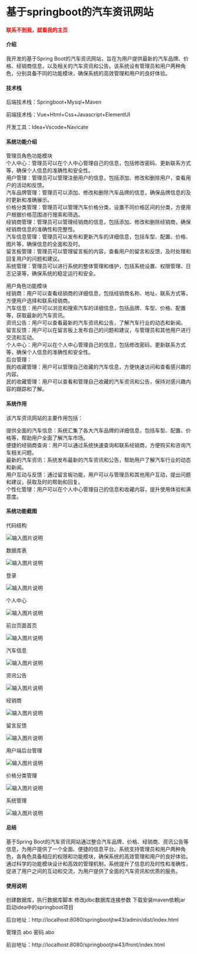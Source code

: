 # 基于springboot的汽车资讯网站

<h4 style='color:red'>联系不到我，就看我的主页 </h4> 
 
#### 介绍

我开发的基于Spring Boot的汽车资讯网站，旨在为用户提供最新的汽车品牌、价格、经销商信息，以及相关的汽车资讯和公告。该系统设有管理员和用户两种角色，分别具备不同的功能模块，确保系统的高效管理和用户的良好体验。

#### 技术栈

后端技术栈：Springboot+Mysql+Maven

前端技术栈：Vue+Html+Css+Javascript+ElementUI

开发工具：Idea+Vscode+Navicate

#### 系统功能介绍

管理员角色功能模块  
个人中心：管理员可以在个人中心管理自己的信息，包括修改密码、更新联系方式等，确保个人信息的准确性和安全性。  
用户管理：管理员可以管理注册用户的信息，包括添加、修改和删除用户，查看用户的活动和反馈。  
汽车品牌管理：管理员可以添加、修改和删除汽车品牌的信息，确保品牌信息的及时更新和准确展示。  
价格分类管理：管理员可以管理汽车价格分类，设置不同价格区间的分类，方便用户根据价格范围进行搜索和筛选。  
经销商管理：管理员可以管理经销商的信息，包括添加、修改和删除经销商，确保经销商信息的准确性和完整性。  
汽车信息管理：管理员可以发布和更新汽车的详细信息，包括车型、配置、价格、图片等，确保信息的全面和及时。  
留言板管理：管理员可以管理留言板的内容，查看用户的留言和反馈，及时处理和回复用户的问题和建议。  
系统管理：管理员可以进行系统的整体管理和维护，包括系统设置、权限管理、日志记录等，确保系统的稳定运行和安全。  

用户角色功能模块  
经销商：用户可以查看经销商的详细信息，包括经销商名称、地址、联系方式等，方便用户选择和联系经销商。  
汽车信息：用户可以浏览和搜索汽车的详细信息，包括品牌、车型、价格、配置等，获取最新的汽车资讯。  
资讯公告：用户可以查看最新的汽车资讯和公告，了解汽车行业的动态和新闻。  
留言反馈：用户可以在留言板上发布自己的问题和建议，与管理员和其他用户进行交流和互动。  
个人中心：用户可以在个人中心管理自己的信息，包括修改密码、更新联系方式等，确保个人信息的准确性和安全性。  
后台管理：  
我的收藏管理：用户可以管理自己收藏的汽车信息，方便快速访问和查看感兴趣的内容。  
民的收藏管理：用户可以查看和管理自己收藏的汽车资讯和公告，保持对感兴趣内容的跟踪和了解。  
 
#### 系统作用

该汽车资讯网站的主要作用包括：  

提供全面的汽车信息：系统汇集了各大汽车品牌的详细信息，包括车型、配置、价格等，帮助用户全面了解汽车市场。  
便捷的经销商查询：用户可以通过系统快速查询和联系经销商，方便购买和咨询汽车相关问题。  
最新的汽车资讯：系统发布最新的汽车资讯和公告，帮助用户了解汽车行业的动态和新闻。  
用户互动与反馈：通过留言板功能，用户可以与管理员和其他用户互动，提出问题和建议，获取及时的帮助和回复。  
个性化管理：用户可以在个人中心管理自己的信息和收藏内容，提升使用体验和满意度。  

#### 系统功能截图

代码结构

![输入图片说明](images/3e76cf93e2dbd505537e21adfe36f57.png)

数据库表

![输入图片说明](images/2be2b69470a0d947a1a416438bf8645.png)

登录

![输入图片说明](images/c62f31265e8d0733adccf50435d7d82.png)

个人中心

![输入图片说明](images/e4120ed0343734d8bb42bb1070009f7.png)

前台页面首页

![输入图片说明](images/3a8b945b265b66d225f38ecfd35a08d.png)

汽车信息

![输入图片说明](images/e4f70d54d6be734dc33ce72bc82dfc3.png)

资讯公告

![输入图片说明](images/dd9f75f89b08c902379354812e0e78f.png)

经销商

![输入图片说明](images/904d8788798ba7b17e3ac7ed6cb46d9.png)

留言反馈

![输入图片说明](images/8d07333caa31792fcc37c1724454672.png)

用户端后台管理

![输入图片说明](images/054a3dfefdc76a2cabddfff6f2c50a1.png)

价格分类管理

![输入图片说明](images/c1bf41524cfa9bbf08bb39001c17110.png)

系统管理

![输入图片说明](images/4a40f20e51064e874ea7b7dc1f47a76.png)

#### 总结

基于Spring Boot的汽车资讯网站通过整合汽车品牌、价格、经销商、资讯公告等信息，为用户提供了一个全面、便捷的信息平台。系统支持管理员和用户两种角色，各角色具备相应的权限和功能模块，确保系统的高效管理和用户的良好体验。通过科学的功能模块设计和高效的管理机制，系统提升了信息的及时性和准确性，促进了用户之间的互动和交流，为用户提供了全面的汽车资讯和优质的服务。

#### 使用说明

创建数据库，执行数据库脚本 修改jdbc数据库连接参数 下载安装maven依赖jar 启动idea中的springboot项目

后台地址：http://localhost:8080/springbootjtw43/admin/dist/index.html

管理员  abo 密码 abo

前台地址：http://localhost:8080/springbootjtw43/front/index.html